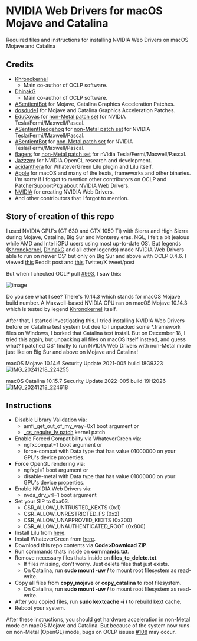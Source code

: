 # NVIDIA Web Drivers for macOS Mojave and Catalina
Required files and instructions for installing NVIDIA Web Drivers on macOS Mojave and Catalina

## Credits
- [Khronokernel](https://github.com/Khronokernel)
  - Main co-author of OCLP software.
- [DhinakG](https://github.com/DhinakG)
  - Main co-author of OCLP software.
- [ASentientBot](https://github.com/ASentientBot) for Mojave, Catalina Graphics Acceleration Patches.
- [dosdude1](https://github.com/dosdude1) for Mojave and Catalina Graphics Acceleration Patches.
- [EduCovas](https://github.com/covasedu) for [non-Metal patch set](https://github.com/moraea/non-metal-frameworks) for NVIDIA Tesla/Fermi/Maxwell/Pascal.
- [ASentientHedgehog](https://github.com/moosethegoose2213) for [non-Metal patch set](https://github.com/moraea/non-metal-frameworks) for NVIDIA Tesla/Fermi/Maxwell/Pascal.
- [ASentientBot](https://github.com/ASentientBot) for [non-Metal patch set](https://github.com/moraea/non-metal-frameworks) for NVIDIA Tesla/Fermi/Maxwell/Pascal.
- [flagers](https://github.com/flagersgit) for [non-Metal patch set](https://github.com/moraea/non-metal-frameworks) for nVidia Tesla/Fermi/Maxwell/Pascal.
- [Jazzzny](https://github.com/Jazzzny) for NVIDIA OpenCL research and development.
- [acidanthera](https://github.com/acidanthera) for WhateverGreen Lilu plugin and Lilu itself.
- [Apple](https://www.apple.com) for macOS and many of the kexts, frameworks and other binaries.
I'm sorry if I forgot to mention other contributors on OCLP and PatcherSupportPkg about NVIDIA Web Drivers.
- [NVIDIA](https://www.nvidia.com) for creating NVIDIA Web Drivers.
- And other contributors that I forgot to mention.

## Story of creation of this repo
I used NVIDIA GPU's (GT 630 and GTX 1050 Ti) with Sierra and High Sierra during Mojave, Catalina, Big Sur and Monterey eras. NGL, I felt a bit jealous while AMD and Intel iGPU users using most up-to-date OS'. But legends ([Khronokernel](https://github.com/Khronokernel), [DhinakG](https://github.com/DhinakG) and all other legends) made NVIDIA Web Drivers able to run on newer OS' but only on Big Sur and above with OCLP 0.4.6. I viewed [this](https://www.reddit.com/r/hackintosh/comments/uxz95u/nvidia_web_drivers_running_on_macos_monterey/) Reddit post and [this](https://x.com/khronokernel/status/1529583832663437312) Twitter/X tweet/post

But when I checked OCLP pull [#993](https://github.com/dortania/OpenCore-Legacy-Patcher/pull/993), I saw this:

![image](https://github.com/user-attachments/assets/d5f55737-01fc-43dd-9d8f-f88363c20de0)

Do you see what I see? There's 10.14.3 which stands for macOS Mojave build number. A Maxwell-based NVIDIA GPU ran on macOS Mojave 10.14.3 which is tested by legend [Khronokernel](https://github.com/Khronokernel) itself.

After that, I started investigating this. I tried installing NVIDIA Web Drivers before on Catalina test system but due to I unpacked some *.framework files on Windows, I borked that Catalina test install. But on December 18, I tried this again, but unpacking all files on macOS itself instead, and guess what? I patched OS' finally to run NVIDIA Web Drivers with non-Metal mode just like on Big Sur and above on Mojave and Catalina!

macOS Mojave 10.14.6 Security Update 2021-005 build 18G9323 
![IMG_20241218_224255](https://github.com/user-attachments/assets/226b895f-7319-4bd2-9b8e-8e9c8a6ca89c)

macOS Catalina 10.15.7 Security Update 2022-005 build 19H2026
![IMG_20241218_224618](https://github.com/user-attachments/assets/239bd4c3-cd9f-41a6-97a1-3fd2d7f0b99f)

## Instructions
- Disable Library Validation via:
  - amfi_get_out_of_my_way=0x1 boot argument or
  - [_cs_require_lv patch](https://github.com/dortania/OpenCore-Legacy-Patcher/blob/67a78ec4a275e0e8f8941a5ff9d64f00c28397dc/payloads/Config/config.plist#L1352-L1381) kernel patch
- Enable Forced Compatibility via WhateverGreen via:
  - ngfxcompat=1 boot argument or
  - force-compat with Data type that has value 01000000 on your GPU's device properties.
- Force OpenGL rendering via:
  - ngfxgl=1 boot argument or
  - disable-metal with Data type that has value 01000000 on your GPU's device properties.
- Enable NVIDIA Web Drivers via:
  - nvda_drv_vrl=1 boot argument
- Set your SIP to 0xa03.
  - CSR_ALLOW_UNTRUSTED_KEXTS (0x1)
  - CSR_ALLOW_UNRESTRICTED_FS (0x2)
  - CSR_ALLOW_UNAPPROVED_KEXTS (0x200)
  - CSR_ALLOW_UNAUTHENTICATED_ROOT (0x800)
- Install Lilu from [here](https://github.com/acidanthera/Lilu).
- Install WhateverGreen from [here](https://github.com/acidanthera/WhateverGreen).
- Download this repo contents via **Code>Download ZIP**.
- Run commands thats inside on **commands.txt**.
- Remove necessary files thats inside on **files_to_delete.txt**.
  - If files missing, don't worry. Just delete files that just exists.
  - On Catalina, run **sudo mount -uw /** to mount root filesystem as read-write.
- Copy all files from **copy_mojave** or **copy_catalina** to root filesystem.
  - On Catalina, run **sudo mount -uw /** to mount root filesystem as read-write.
- After you copied files, run **sudo kextcache -i /** to rebuild kext cache.
- Reboot your system.

After these instructions, you should get hardware acceleration in non-Metal mode on macOS Mojave and Catalina. But because of the system now runs on non-Metal (OpenGL) mode, bugs on OCLP issues [#108](https://github.com/dortania/OpenCore-Legacy-Patcher/issues/108) may occur.
